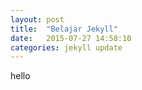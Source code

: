 ```yaml
---
layout: post
title:  "Belajar Jekyll"
date:   2015-07-27 14:58:10
categories: jekyll update
---
```


hello
